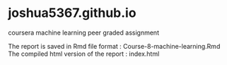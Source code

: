 # joshua5367.github.io
coursera machine learning peer graded assignment

The report is saved in Rmd file format : Course-8-machine-learning.Rmd
The compiled html version of the report : index.html